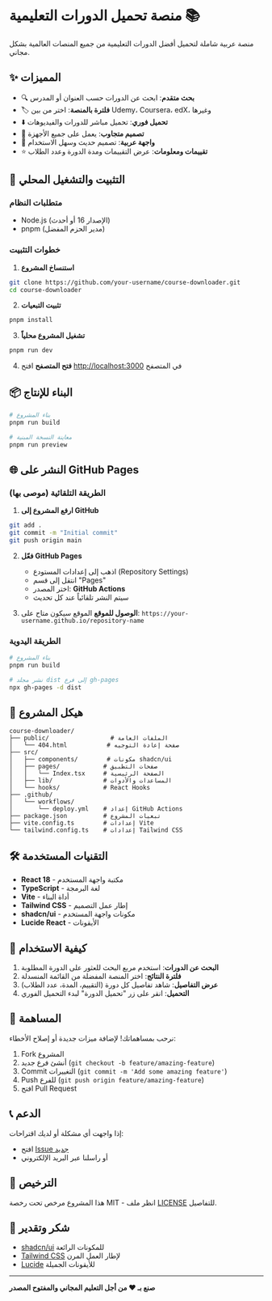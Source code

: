 # منصة تحميل الدورات التعليمية 📚

منصة عربية شاملة لتحميل أفضل الدورات التعليمية من جميع المنصات العالمية بشكل مجاني.

## ✨ المميزات

- 🔍 **بحث متقدم**: ابحث عن الدورات حسب العنوان أو المدرس
- 🏷️ **فلترة بالمنصة**: اختر من بين Udemy، Coursera، edX، وغيرها
- ⬇️ **تحميل فوري**: تحميل مباشر للدورات والفيديوهات
- 📱 **تصميم متجاوب**: يعمل على جميع الأجهزة
- 🎨 **واجهة عربية**: تصميم حديث وسهل الاستخدام
- ⭐ **تقييمات ومعلومات**: عرض التقييمات ومدة الدورة وعدد الطلاب

## 🚀 التثبيت والتشغيل المحلي

### متطلبات النظام
- Node.js (الإصدار 16 أو أحدث)
- pnpm (مدير الحزم المفضل)

### خطوات التثبيت

1. **استنساخ المشروع**
```bash
git clone https://github.com/your-username/course-downloader.git
cd course-downloader
```

2. **تثبيت التبعيات**
```bash
pnpm install
```

3. **تشغيل المشروع محلياً**
```bash
pnpm run dev
```

4. **فتح المتصفح**
   افتح [http://localhost:3000](http://localhost:3000) في المتصفح

## 📦 البناء للإنتاج

```bash
# بناء المشروع
pnpm run build

# معاينة النسخة المبنية
pnpm run preview
```

## 🌐 النشر على GitHub Pages

### الطريقة التلقائية (موصى بها)

1. **ارفع المشروع إلى GitHub**
```bash
git add .
git commit -m "Initial commit"
git push origin main
```

2. **فعّل GitHub Pages**
   - اذهب إلى إعدادات المستودع (Repository Settings)
   - انتقل إلى قسم "Pages"
   - اختر المصدر: **GitHub Actions**
   - سيتم النشر تلقائياً عند كل تحديث

3. **الوصول للموقع**
   الموقع سيكون متاح على: `https://your-username.github.io/repository-name`

### الطريقة اليدوية

```bash
# بناء المشروع
pnpm run build

# نشر مجلد dist إلى فرع gh-pages
npx gh-pages -d dist
```

## 📁 هيكل المشروع

```
course-downloader/
├── public/                 # الملفات العامة
│   └── 404.html           # صفحة إعادة التوجيه
├── src/
│   ├── components/        # مكونات shadcn/ui
│   ├── pages/            # صفحات التطبيق
│   │   └── Index.tsx     # الصفحة الرئيسية
│   ├── lib/              # المساعدات والأدوات
│   └── hooks/            # React Hooks
├── .github/
│   └── workflows/
│       └── deploy.yml    # إعداد GitHub Actions
├── package.json          # تبعيات المشروع
├── vite.config.ts        # إعدادات Vite
└── tailwind.config.ts    # إعدادات Tailwind CSS
```

## 🛠️ التقنيات المستخدمة

- **React 18** - مكتبة واجهة المستخدم
- **TypeScript** - لغة البرمجة
- **Vite** - أداة البناء
- **Tailwind CSS** - إطار عمل التصميم
- **shadcn/ui** - مكونات واجهة المستخدم
- **Lucide React** - الأيقونات

## 🎯 كيفية الاستخدام

1. **البحث عن الدورات**: استخدم مربع البحث للعثور على الدورة المطلوبة
2. **فلترة النتائج**: اختر المنصة المفضلة من القائمة المنسدلة
3. **عرض التفاصيل**: شاهد تفاصيل كل دورة (التقييم، المدة، عدد الطلاب)
4. **التحميل**: انقر على زر "تحميل الدورة" لبدء التحميل الفوري

## 📝 المساهمة

نرحب بمساهماتك! لإضافة ميزات جديدة أو إصلاح الأخطاء:

1. Fork المشروع
2. أنشئ فرع جديد (`git checkout -b feature/amazing-feature`)
3. Commit التغييرات (`git commit -m 'Add some amazing feature'`)
4. Push للفرع (`git push origin feature/amazing-feature`)
5. افتح Pull Request

## 📞 الدعم

إذا واجهت أي مشكلة أو لديك اقتراحات:
- افتح [Issue جديد](https://github.com/your-username/course-downloader/issues)
- أو راسلنا عبر البريد الإلكتروني

## 📄 الترخيص

هذا المشروع مرخص تحت رخصة MIT - انظر ملف [LICENSE](LICENSE) للتفاصيل.

## 🙏 شكر وتقدير

- [shadcn/ui](https://ui.shadcn.com/) للمكونات الرائعة
- [Tailwind CSS](https://tailwindcss.com/) لإطار العمل المرن
- [Lucide](https://lucide.dev/) للأيقونات الجميلة

---

**صنع بـ ❤️ من أجل التعليم المجاني والمفتوح المصدر**